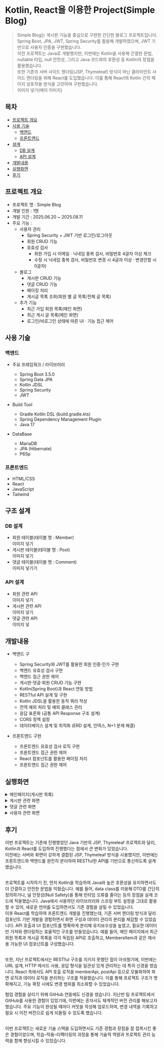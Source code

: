 # Kotlin, React을 이용한 Project(Simple Blog)
> Simple Blog는 게시판 기능을 중심으로 구현한 간단한 블로그 프로젝트입니다.<br>
> Spring Boot, JPA, JWT, Spring Security를 활용해 개발하였으며, JWT 기반으로 사용자 인증을 구현했습니다.<br>
> 이전 프로젝트는 Java로 개발했지만, 이번에는 Kotlin을 사용해 간결한 문법, nullable 타입, null 안전성, 그리고 Java 코드와의 호환성 등 Kotlin의 장점을 활용했습니다.<br>
또한 기존의 서버 사이드 렌더링(JSP, Thymeleaf) 방식이 아닌 클라이언트 사이드 렌더링을 위해 React를 도입했습니다.
> 이를 통해 React와 Kotlin 간의 페이지 상호작용 방식을 고민하며 구현했습니다.<br>
이미지 넣기(메이 이미지)

## 목차
* [프로젝트 개요](#프로젝트-개요)
* [사용 기술](#사용-기술)
  * [백엔드](#백엔드)
  * [프론트엔드](#프론트엔드)
* [설계](#구조-설계)
  * [DB 설계](#DB-설계)
  * [API 설계](#API-설계)
* [개발내용](#개발내용)
* [실행화면](#실행화면)
* [후기](#후기)

## 프로젝트 개요
* 프로젝트 명 : Simple Blog
* 개발 인원 : 1명
* 개발 기간 : 2025.06.20 ~ 2025.08.11
* 주요 기능 :
  * 사용자 관리
    * Spring Security + JWT 기반 로그인/로그아웃
    * 회원 CRUD 기능
    * 유효성 검사<br>
      - 회원 가입 시 이메일 · 닉네임 중복 검사, 비밀번호 4글자 이상 체크<br>
      - 수정 시 닉네임 중복 검사, 비밀번호 변경 시 4글자 이상 · 변경안할 시 0글자)
  * 블로그
    * 게시판 CRUD 기능
    * 댓글 CRUD 기능
    * 페이징 처리
    * 게시글 목록 조회(회원 별 글 목록/전체 글 목록)
  * 추가 기능
    * 최근 가입 회원 목록(메인 화면)
    * 최근 게시 글 목록(메인 화면)
    * 로그인/비로그인 상태에 따른 UI · 기능 접근 제어
    
## 사용 기술
### 백엔드
* 주요 프레임워크 / 라이브러리
  * Spring Boot 3.5.0
  * Spring Data JPA
  * Kotlin JDSL
  * Spring Security
  * JWT
 
* Build Tool
  * Gradle Kotlin DSL (build.gradle.kts)
  * Spring Dependency Management Plugin
  * Java 17
 
* DataBase
  * MariaDB
  * JPA (Hibernate)
  * P6Sp

### 프론트엔드
* HTML/CSS
* React
* JavaScript
* Tailwind

## 구조 설계
### DB 설계
* 회원 테이블(테이블 명 : Member) <br>
이미지 넣기<br>
* 게시판 테이블(테이블 명 : Post) <br>
이미지 넣기<br>
* 댓글 테이블(테이블 명 : Comment)<br>
이미지 넣기기<br>


### API 설계
* 회원 관련 API<br>
이미지 넣기<br>
* 게시판 관련 API<br>
이미지 넣기<br>
* 댓글 관련 API<br>
이미지 넣<br>


## 개발내용
* 백엔드 구
  * Spring Security와 JWT를 활용한 회원 인증·인가 구현
  * 백엔드 유효성 검사 구현
  * 백엔드 접근 권한 제어
  * 게시판·댓글·회원 CRUD 기능 구현
  * Kotlin(Spring Boot)과 React 연동 방법
  * RESTful API 설계 및 구현
  * Kotlin JDSL을 활용한 동적 쿼리 작성
  * 전역 예외 처리 및 예외 클래스 관리
  * 응답 표준화 (공통 API Response 구조 설계)
  * CORS 정책 설정
  * 데이터베이스 설계 및 최적화 (ERD 설계, 인덱스, N+1 문제 해결)
 
* 프론트엔드 구현
  * 프론트엔드 유효성 검사 로직 구현
  * 프론트엔드 접근 권한 제어
  * React 컴포넌트를 활용한 페이징 처리
  * 프론트엔드 접근 권한 제어
    

## 실행화면
<details>
<summary>메인페이지(게시판 목록)</summary>
  <br>
  <strong>메인 페이지 </strong>
  <ul>
    <li> 메인 페이지에서는 최신 게시글 목록, 최근 가입 멤버의 목록이 보입니다.</li>
  </ul>
 이미지 넣기<br>
</details>

<details>
<summary>게시판 관련 화면</summary>
  <br>
  <strong>1. 글 작성 화면</strong>
  <ul>
    <li> 로그인 한 사용자만 이용이 가능합니다.</li>
    <li> header에 글 쓰기 버튼을 통해 글 쓰기 Form을 통해 접근할 수 있습니다.</li>
    <li> 글 작성 시에는 제목과 내용이 입력되어야지만 작성이 가능하며 작성 완료가 되면 작성한 글의 상세페이지로 넘어갑니다.</li>
  </ul>
  이미지 넣기
  <br>

  <br>
  <strong>2. 글 상세 화면</strong>
  <ul>
    <li> 글 목록 또는 글 작성 후에 상세 페이지를 통해 접근 가능하며, 비로그인 회원도 이용 가능 합니다.</li>
    <li> 글 상세페이지에는 작성된 글과 내용이 보이며, 글 작성자일 경우에는 해당 글 '수정', '삭제' 버튼이 보입니다. </li>
  </ul>
  이미지 넣기
  <br>

  <br>
  <strong>3. 글 목록 화면</strong>
  <ul>
    <li> 목록 페이지는 비로그인 회원도 이용 가능합니다.</li>
    <li> 목록은 회원별 블로그에서 목록을 볼 수 도 있으며, 메뉴에서 '전체 글' 버튼을 통해 전체 회원이 쓴 글을 볼 수도 있습니다. </li>
    <li> 회원 블로그일 경우 상단에 해당 회원의 '닉네임님의 블로그'라 안내하며, 목록에는 제목과 내용이 보입니다.</li>
    <li> 전체 회원글 목록일 경우 상단에 '전체 회원 게시물'이라 써져 있으며, 목록에는 제목, 내용, 글 작성자의 블로그로 이동 할 수 있는 버튼이 보입니다.</li>
    <li> 목록은 페이징처리하였습니다.</li>
  </ul>
  이미지 넣기
  <br>

  <br>
  <strong>4. 글 수정 화면</strong>
  <ul>
    <li> 글 수정 Form 페이지는 글 상세페이지에서 '수정'버튼을 통해 접근할 수 있습니다.</li>
    <li> 글 수정 페이지는 글을 작성한 본인만 수정이 가능합니다.</li>
    <li> 글 수정이 완료되면 글 상세페이지로 이동합니다.</li>
  </ul>
  이미지 넣기
  <br>

  <br>
  <strong>5. 글 삭제 화면</strong>
  <ul>
    <li> 글 삭제는 글 상세 화면에서 '삭제'버튼을 통해 삭제가 가능합니다.</li>
    <li> 글 삭제는 글 작성자 본인만 가능합니다.</li>
    <li> 글 삭제 완료 후에는 목록으로 이동합니다.</li>
  </ul>
  이미지 넣기
  <br>
  
</details>

<details>
<summary>댓글 관련 화면</summary>
  <br>
  <strong>1. 댓글 작성 화면</strong>
  <ul>
    <li> 댓글은 글 상세 화면에서 작성 가능하며, 로그인한 사용자만 댓글 쓰기가 가능합니다.</li>
    <li> 댓글 작성 후에는 댓글을 작성한 게시물의 상세 화면으로 이동하며, 작성된 댓글은 게시물 상세 화면 하단에 목록에서 볼 수 있습니다.</li>
  </ul>
   이미지 넣기
   <br>

  <br>
  <strong>2. 댓글 목록 화면</strong>
  <ul>
    <li> 댓글 목록은 비로그인 사용자도 볼 수 있습니다.</li>
    <li> 댓글 목록은 게시글 상세 화면 하단에 확인 가능합니다.</li>
    <li> 댓글 목록에서 본인이 쓴 댓글에는 '수정', '삭제'버튼이 보입니다.</li>
  </ul>
   이미지 넣기
   <br>

  <br>
  <strong>3. 댓글 수정 화면</strong>
  <ul>
    <li> 댓글 수정은 본인이 쓴 댓글만 수정이 가능합니다.</li>
    <li> 댓글 목록에서 '수정'버튼을 눌러 수정이 가능하며, '수정'버튼을 누르면 해당 댓글 있는 자리에 textarea로 변경되어 수정이 가능합니다.</li>
    <li> 댓글 수정이 완료되면 댓글 수정한 게시물의 상세 화면으로 이동합니다.</li>
  </ul>
   이미지 넣기
   <br>

  <br>
  <strong>4. 댓글 삭 화면</strong>
  <ul>
    <li> 댓글 삭제는 본인이 쓴 댓글만 삭제가 가능합니다.</li>
    <li> 댓글 삭제가 완료가되면 댓글 삭제한 게시물의 상세 화면으로 이동합니다.</li>
  </ul>
   이미지 넣기
   <br>
  
 <br>
 
</details>

<details>
<summary>사용자 관련 화면</summary>
  <br>
  <strong>1. 회원 가입 화면</strong>
  <ul>
    <li> header에 '회원가입'버튼을 통해 회원가입 Form 화면으로 이동이 가능합니다. </li>
    <li> 이메일, 닉네임, 비밀번호를 입력해야지만 회원 가입이 가능하며, 가입 시 이메일, 닉네임 중복이아니고, 비밀번호는 4자리 이상이어야지마 가입할 수 있도록 했습니다.</li>
    <li> 가입이 완료되면 로그인 form 화면으로 이동합니다.</li>
  </ul>
  이미지 넣기
  <br>

  <br>
  <strong>2. 로그인 화면</strong>
  <ul>
    <li> header에 '로그인'버튼을 통해 로그인 Form 화면으로 이동이 가능합니다.</li>
    <li> 이메일과 비밀번호를 입력해야지만 로그인이 가능합니다.</li>
    <li> 로그인이 완료되면 메인 화면으로 이동합니다.</li>
  </ul>
  이미지 넣기
  <br>

  <br>
  <strong>3. 회원 정보 수정 화면</strong>
  <ul>
    <li> 로그인을 하면 header에 '내 정보'버튼이 보이는데 '내 정보'버튼을 통해 회원 정보 수정 form 화면으로 이동하며, input에는 이메일과 닉네임 정보가 보입니다.</li>
    <li> 닉네임과 비밀번호만 변경이 되고 이메일은 수정 불가합니다.</li>
    <li> 닉네임 변경시에는 중복이 아니어아니여야지만 변경이 되며, 비밀번호 변경 시에는 4글자 이상이어야지만 변경이됩니다.</li>
    <li> 닉네임만 변경하고 비밀번호 변경을 아니할 때는 비밀번호는 빈 칸으로 놔두고 변경하면 됩니다.</li>
    <li> 변경 후에는 변경된 정보를 가지고 정보 수정 form으로 화면이 보입니다.</li>
  </ul>
  이미지 넣기
  <br>

  <br>
  <strong>4. 회원 탈퇴 화면</strong>
  <ul>
    <li> 회원 수정 form 하단에 회원 탈퇴 버튼을 통해 탈퇴 화면으로 이동합니다.</li>
    <li> 탈퇴 화면에는 탈퇴 시 안내사항에 동의 후에 탈퇴가 가능하며 탈퇴가 완료된 후에는 메인 화면으로 이동합니다.</li>
  </ul>
  이미지 넣기
  <br>
  
</details>





## 후기
이번 프로젝트는 기존에 진행했었던 Java 기반의 JSP, Thymeleaf 프로젝트와 달리, Kotlin과 React를 도입하여 진행했다는 점에서 큰 변화가 있었습니다.<br>
이전에는 서버와 화면이 강하게 결합된 JSP, Thymeleaf 방식을 사용했지만, 이번에는 프론트엔드와 백엔드를 완전히 분리하여 RESTful한 API를 기반으로 통신하도록 설계했습니다.<br><br>

프로젝트를 시작하기 전, 먼저 Kotlin을 학습하여 Java와 높은 호환성을 유지하면서도 더 간결하고 안전한 문법을 익혔습니다. 예를 들어, data class를 이용해 DTO를 간단히 정의하거나, 널 안정성(Null Safety)을 통해 런타임 오류를 줄이는 등의 장점을 실제 코드에 적용했습니다. Java에서 사용하던 라이브러리와 스프링 부트 설정을 그대로 활용할 수 있어, 새로운 언어를 도입하면서도 기존 경험을 살릴 수 있었습니다.<br>
이후 React를 학습하여 프론트엔드 개발을 진행했는데, 기존 서버 렌더링 방식과 달리 컴포넌트 기반 개발을 경험하면서 화면 구성과 데이터 관리의 분리를 체감할 수 있었습니다. API 호출과 UI 컴포넌트를 명확하게 분리해 유지보수성을 높였고, 필요한 데이터만 가져와 렌더링하는 효율적인 구조를 만들었습니다. 예를 들어, 메인 페이지에서 최근 회원 목록과 게시글 목록을 각각 독립된 API로 호출하고, MembersItem과 같은 재사용 가능한 UI 컴포넌트를 구성했습니다.<br><br>

또한, 지난 프로젝트에서는 RESTful 구조를 지키지 못했던 점이 아쉬웠기에, 이번에는 URL 설계, HTTP 메서드 사용, 응답 형식을 일관성 있게 관리하는 데 특히 신경을 썼습니다. React 측에서도 API 호출 로직을 memberApi, postApi 등으로 모듈화하여 화면 로직과 데이터 로직을 분리하는 구조를 적용했습니다. 이를 통해 프로젝트 구조가 명확해지고, 기능 확장 시에도 변경 범위를 최소화할 수 있었습니다.<br>

협업 경험을 살리기 위해 GitHub 연동에도 신경을 썼습니다. 지난번 팀 프로젝트에서 GitHub를 사용한 경험이 있었기에, 이번에는 혼자서도 체계적인 버전 관리를 해보고자 했습니다. 주요 기능이 완성될 때마다 커밋을 작성해 업로드하며, 변경 내역을 기록하고 필요 시 이전 버전으로 쉽게 되돌릴 수 있도록 했습니다.<br><br>

이번 프로젝트는 새로운 기술 스택을 도입하면서도 기존 경험과 장점을 잘 접목시킨 좋은 경험이었으며, 학습–적용–리팩터링의 과정을 통해 기술적 역량과 프로젝트 관리 능력을 함께 향상시킬 수 있었습니다.
